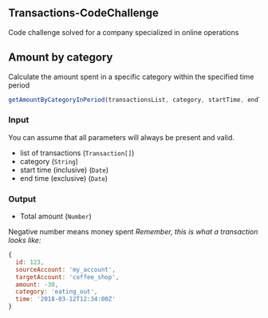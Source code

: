 ## Transactions-CodeChallenge
Code challenge solved for a company specialized in online operations

## Amount by category
Calculate the amount spent in a specific category within the specified time period

```js
getAmountByCategoryInPeriod(transactionsList, category, startTime, endTime)
```

### Input
You can assume that all parameters will always be present and valid.

- list of transactions (`Transaction[]`)
- category (`String`)
- start time (inclusive) (`Date`)
- end time (exclusive) (`Date`)

###  Output
 - Total amount (`Number`)

Negative number means money spent
*Remember, this is what a transaction looks like:*

```js
{
  id: 123,
  sourceAccount: 'my_account',
  targetAccount: 'coffee_shop',
  amount: -30,
  category: 'eating_out',
  time: '2018-03-12T12:34:00Z'
}
``` 
